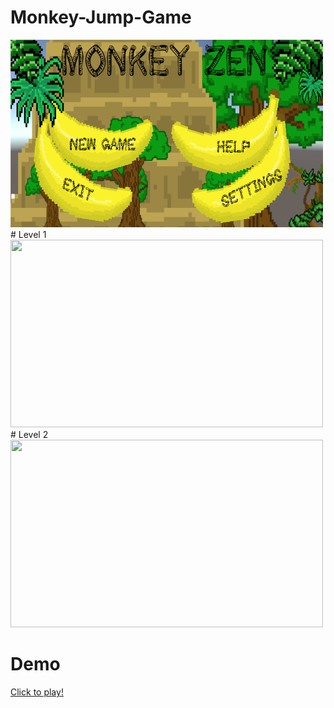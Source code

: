 # Monkey-Jump-Game
<img src = /Images/MainMenu.png width = "500" height = "300" />
# Level 1
<img src = /Images/level1.gif width = "500" height = "300" />
# Level 2
<img src = /Images/level2.gif width = "500" height = "300" />

# Demo
<a href="https://derreck503.itch.io/monkey-zen">Click to play!</a>